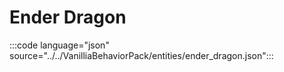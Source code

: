 # Ender Dragon

:::code language="json" source="../../VanilliaBehaviorPack/entities/ender_dragon.json":::